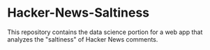 # Hacker-News-Saltiness

This repository contains the data science portion for a web app that analyzes the "saltiness" of Hacker News comments.

